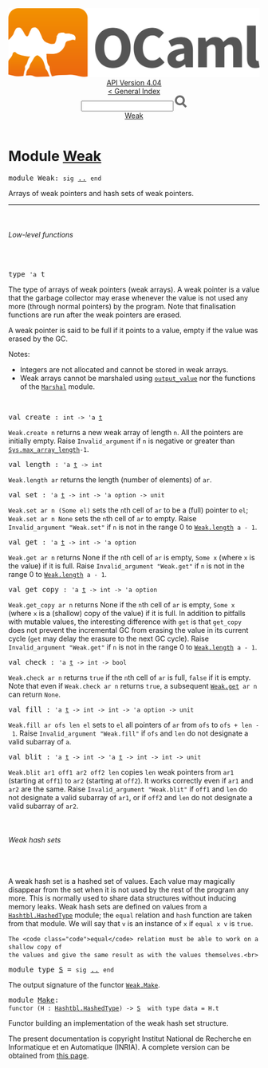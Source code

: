 <!-- ((! set title API !)) ((! set documentation !)) ((! set api !)) ((! set nobreadcrumb !)) -->
<div class="api"><header><nav class="toc brand"><a class="brand" href="https://ocaml.org/"><img src="colour-logo-gray.svg" class="svg" alt="OCaml"></a></nav><nav class="toc"><div class="toc_version"><a href="/docs" id="version-select">API Version 4.04</a></div><a href="index.html">&lt; General Index</a><div class="api_search"><input type="text" name="apisearch" id="api_search" oninput="mySearch(false);" onkeypress="this.oninput();" onclick="this.oninput();" onpaste="this.oninput();">
<img src="search_icon.svg" alt="Search" class="svg" onclick="mySearch(false)"></div>
<div id="search_results"></div><div class="toc_title"><a href="#top">Weak</a></div><ul></ul></nav></header>

<h1>Module <a href="type_Weak.html">Weak</a></h1>

<pre><span class="keyword">module</span> Weak: <code class="code"><span class="keyword">sig</span></code> <a href="Weak.html">..</a> <code class="code"><span class="keyword">end</span></code></pre><div class="info module top">
Arrays of weak pointers and hash sets of weak pointers.<br>
</div>
<hr width="100%">
<br>
<h6 id="6_Lowlevelfunctions">Low-level functions</h6><br>

<pre><span id="TYPEt"><span class="keyword">type</span> <code class="type">'a</code> t</span> </pre>
<div class="info ">
The type of arrays of weak pointers (weak arrays).  A weak
   pointer is a value that the garbage collector may erase whenever
   the value is not used any more (through normal pointers) by the
   program.  Note that finalisation functions are run after the
   weak pointers are erased.
<p>

   A weak pointer is said to be full if it points to a value,
   empty if the value was erased by the GC.
</p><p>

   Notes:</p><ul>
<li>Integers are not allocated and cannot be stored in weak arrays.</li>
<li>Weak arrays cannot be marshaled using <a href="Pervasives.html#VALoutput_value"><code class="code">output_value</code></a>
     nor the functions of the <a href="Marshal.html"><code class="code"><span class="constructor">Marshal</span></code></a> module.</li>
</ul>
<br>
</div>


<pre><span id="VALcreate"><span class="keyword">val</span> create</span> : <code class="type">int -&gt; 'a <a href="Weak.html#TYPEt">t</a></code></pre><div class="info ">
<code class="code"><span class="constructor">Weak</span>.create&nbsp;n</code> returns a new weak array of length <code class="code">n</code>.
   All the pointers are initially empty.  Raise <code class="code"><span class="constructor">Invalid_argument</span></code>
   if <code class="code">n</code> is negative or greater than <a href="Sys.html#VALmax_array_length"><code class="code"><span class="constructor">Sys</span>.max_array_length</code></a><code class="code">-1</code>.<br>
</div>

<pre><span id="VALlength"><span class="keyword">val</span> length</span> : <code class="type">'a <a href="Weak.html#TYPEt">t</a> -&gt; int</code></pre><div class="info ">
<code class="code"><span class="constructor">Weak</span>.length&nbsp;ar</code> returns the length (number of elements) of
   <code class="code">ar</code>.<br>
</div>

<pre><span id="VALset"><span class="keyword">val</span> set</span> : <code class="type">'a <a href="Weak.html#TYPEt">t</a> -&gt; int -&gt; 'a option -&gt; unit</code></pre><div class="info ">
<code class="code"><span class="constructor">Weak</span>.set&nbsp;ar&nbsp;n&nbsp;(<span class="constructor">Some</span>&nbsp;el)</code> sets the <code class="code">n</code>th cell of <code class="code">ar</code> to be a
   (full) pointer to <code class="code">el</code>; <code class="code"><span class="constructor">Weak</span>.set&nbsp;ar&nbsp;n&nbsp;<span class="constructor">None</span></code> sets the <code class="code">n</code>th
   cell of <code class="code">ar</code> to empty.
   Raise <code class="code"><span class="constructor">Invalid_argument</span>&nbsp;<span class="string">"Weak.set"</span></code> if <code class="code">n</code> is not in the range
   0 to <a href="Weak.html#VALlength"><code class="code"><span class="constructor">Weak</span>.length</code></a><code class="code">&nbsp;a&nbsp;-&nbsp;1</code>.<br>
</div>

<pre><span id="VALget"><span class="keyword">val</span> get</span> : <code class="type">'a <a href="Weak.html#TYPEt">t</a> -&gt; int -&gt; 'a option</code></pre><div class="info ">
<code class="code"><span class="constructor">Weak</span>.get&nbsp;ar&nbsp;n</code> returns None if the <code class="code">n</code>th cell of <code class="code">ar</code> is
   empty, <code class="code"><span class="constructor">Some</span>&nbsp;x</code> (where <code class="code">x</code> is the value) if it is full.
   Raise <code class="code"><span class="constructor">Invalid_argument</span>&nbsp;<span class="string">"Weak.get"</span></code> if <code class="code">n</code> is not in the range
   0 to <a href="Weak.html#VALlength"><code class="code"><span class="constructor">Weak</span>.length</code></a><code class="code">&nbsp;a&nbsp;-&nbsp;1</code>.<br>
</div>

<pre><span id="VALget_copy"><span class="keyword">val</span> get_copy</span> : <code class="type">'a <a href="Weak.html#TYPEt">t</a> -&gt; int -&gt; 'a option</code></pre><div class="info ">
<code class="code"><span class="constructor">Weak</span>.get_copy&nbsp;ar&nbsp;n</code> returns None if the <code class="code">n</code>th cell of <code class="code">ar</code> is
   empty, <code class="code"><span class="constructor">Some</span>&nbsp;x</code> (where <code class="code">x</code> is a (shallow) copy of the value) if
   it is full.
   In addition to pitfalls with mutable values, the interesting
   difference with <code class="code">get</code> is that <code class="code">get_copy</code> does not prevent
   the incremental GC from erasing the value in its current cycle
   (<code class="code">get</code> may delay the erasure to the next GC cycle).
   Raise <code class="code"><span class="constructor">Invalid_argument</span>&nbsp;<span class="string">"Weak.get"</span></code> if <code class="code">n</code> is not in the range
   0 to <a href="Weak.html#VALlength"><code class="code"><span class="constructor">Weak</span>.length</code></a><code class="code">&nbsp;a&nbsp;-&nbsp;1</code>.<br>
</div>

<pre><span id="VALcheck"><span class="keyword">val</span> check</span> : <code class="type">'a <a href="Weak.html#TYPEt">t</a> -&gt; int -&gt; bool</code></pre><div class="info ">
<code class="code"><span class="constructor">Weak</span>.check&nbsp;ar&nbsp;n</code> returns <code class="code"><span class="keyword">true</span></code> if the <code class="code">n</code>th cell of <code class="code">ar</code> is
   full, <code class="code"><span class="keyword">false</span></code> if it is empty.  Note that even if <code class="code"><span class="constructor">Weak</span>.check&nbsp;ar&nbsp;n</code>
   returns <code class="code"><span class="keyword">true</span></code>, a subsequent <a href="Weak.html#VALget"><code class="code"><span class="constructor">Weak</span>.get</code></a><code class="code">&nbsp;ar&nbsp;n</code> can return <code class="code"><span class="constructor">None</span></code>.<br>
</div>

<pre><span id="VALfill"><span class="keyword">val</span> fill</span> : <code class="type">'a <a href="Weak.html#TYPEt">t</a> -&gt; int -&gt; int -&gt; 'a option -&gt; unit</code></pre><div class="info ">
<code class="code"><span class="constructor">Weak</span>.fill&nbsp;ar&nbsp;ofs&nbsp;len&nbsp;el</code> sets to <code class="code">el</code> all pointers of <code class="code">ar</code> from
   <code class="code">ofs</code> to <code class="code">ofs&nbsp;+&nbsp;len&nbsp;-&nbsp;1</code>.  Raise <code class="code"><span class="constructor">Invalid_argument</span>&nbsp;<span class="string">"Weak.fill"</span></code>
   if <code class="code">ofs</code> and <code class="code">len</code> do not designate a valid subarray of <code class="code">a</code>.<br>
</div>

<pre><span id="VALblit"><span class="keyword">val</span> blit</span> : <code class="type">'a <a href="Weak.html#TYPEt">t</a> -&gt; int -&gt; 'a <a href="Weak.html#TYPEt">t</a> -&gt; int -&gt; int -&gt; unit</code></pre><div class="info ">
<code class="code"><span class="constructor">Weak</span>.blit&nbsp;ar1&nbsp;off1&nbsp;ar2&nbsp;off2&nbsp;len</code> copies <code class="code">len</code> weak pointers
   from <code class="code">ar1</code> (starting at <code class="code">off1</code>) to <code class="code">ar2</code> (starting at <code class="code">off2</code>).
   It works correctly even if <code class="code">ar1</code> and <code class="code">ar2</code> are the same.
   Raise <code class="code"><span class="constructor">Invalid_argument</span>&nbsp;<span class="string">"Weak.blit"</span></code> if <code class="code">off1</code> and <code class="code">len</code> do
   not designate a valid subarray of <code class="code">ar1</code>, or if <code class="code">off2</code> and <code class="code">len</code>
   do not designate a valid subarray of <code class="code">ar2</code>.<br>
</div>
<br>
<h6 id="6_Weakhashsets">Weak hash sets</h6><br>
<br>
A weak hash set is a hashed set of values.  Each value may
    magically disappear from the set when it is not used by the
    rest of the program any more.  This is normally used to share
    data structures without inducing memory leaks.
    Weak hash sets are defined on values from a <a href="Hashtbl.HashedType.html"><code class="code"><span class="constructor">Hashtbl</span>.<span class="constructor">HashedType</span></code></a>
    module; the <code class="code">equal</code> relation and <code class="code">hash</code> function are taken from that
    module.  We will say that <code class="code">v</code> is an instance of <code class="code">x</code> if <code class="code">equal&nbsp;x&nbsp;v</code>
    is <code class="code"><span class="keyword">true</span></code>.
<p>

    The <code class="code">equal</code> relation must be able to work on a shallow copy of
    the values and give the same result as with the values themselves.<br>

</p><pre><span class="keyword">module type</span> <a href="Weak.S.html">S</a> = <code class="code"><span class="keyword">sig</span></code> <a href="Weak.S.html">..</a> <code class="code"><span class="keyword">end</span></code></pre><div class="info">
The output signature of the functor <a href="Weak.Make.html"><code class="code"><span class="constructor">Weak</span>.<span class="constructor">Make</span></code></a>.
</div>

<pre><span class="keyword">module</span> <a href="Weak.Make.html">Make</a>: <div class="sig_block"><code class="code"><span class="keyword">functor</span>&nbsp;(</code><code class="code"><span class="constructor">H</span></code><code class="code">&nbsp;:&nbsp;</code><code class="type"><a href="Hashtbl.HashedType.html">Hashtbl.HashedType</a></code><code class="code">)&nbsp;<span class="keywordsign">-&gt;</span>&nbsp;</code><code class="type"><a href="Weak.S.html">S</a></code><code class="type">  with type data = H.t</code></div></pre><div class="info">
Functor building an implementation of the weak hash set structure.
</div>
<div class="copyright">The present documentation is copyright Institut National de Recherche en Informatique et en Automatique (INRIA). A complete version can be obtained from <a href="http://caml.inria.fr/pub/docs/manual-ocaml/">this page</a>.</div></div>